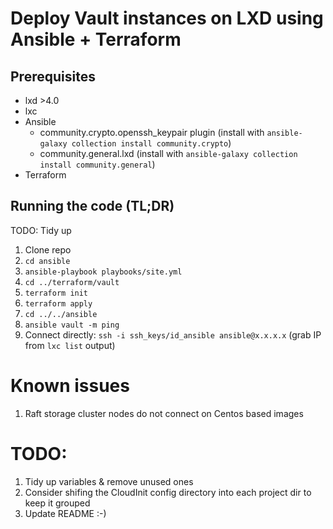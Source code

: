 # Deploy Vault instances on LXD using Ansible + Terraform

## Prerequisites

* lxd >4.0
* lxc
* Ansible
  * community.crypto.openssh_keypair plugin (install with `ansible-galaxy collection install community.crypto`)
  * community.general.lxd (install with `ansible-galaxy collection install community.general`)
* Terraform

## Running the code (TL;DR)

TODO: Tidy up

1. Clone repo
1. `cd ansible`
1. `ansible-playbook playbooks/site.yml`
1. `cd ../terraform/vault`
1. `terraform init`
1. `terraform apply`
1. `cd ../../ansible`
1. `ansible vault -m ping`
1. Connect directly: `ssh -i ssh_keys/id_ansible ansible@x.x.x.x` (grab IP from `lxc list` output)

# Known issues

1. Raft storage cluster nodes do not connect on Centos based images

# TODO:

1. Tidy up variables & remove unused ones
1. Consider shifing the CloudInit config directory into each project dir to keep it grouped
1. Update README :-)
